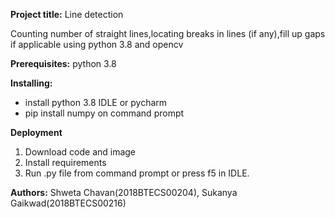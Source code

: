 **Project title:** Line detection

Counting number of straight lines,locating breaks in lines (if any),fill up gaps if applicable using python 3.8 and opencv

**Prerequisites:**
			python 3.8

**Installing:**
- install python 3.8 IDLE or pycharm
- pip install numpy on command prompt

**Deployment**
1. Download code and image 
2. Install requirements
3. Run .py file from command prompt or press f5 in IDLE.
                     

**Authors:**
		Shweta Chavan(2018BTECS00204),
		Sukanya Gaikwad(2018BTECS00216)	
